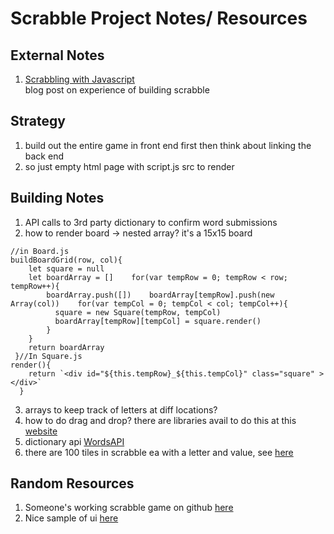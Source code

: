 # Scrabble Project Notes/ Resources

## External Notes

1. [Scrabbling with Javascript](https://medium.com/@valeriemccarthy/scrabbling-with-javascript-8c2ea48b5af5)<br>
   blog post on experience of building scrabble

## Strategy

1. build out the entire game in front end first then think about linking the back end
2. so just empty html page with script.js src to render

## Building Notes

1. API calls to 3rd party dictionary to confirm word submissions
2. how to render board -> nested array? it's a 15x15 board<br>

```
//in Board.js
buildBoardGrid(row, col){
    let square = null
    let boardArray = []    for(var tempRow = 0; tempRow < row; tempRow++){
        boardArray.push([])    boardArray[tempRow].push(new Array(col))    for(var tempCol = 0; tempCol < col; tempCol++){
          square = new Square(tempRow, tempCol)
          boardArray[tempRow][tempCol] = square.render()
        }
    }
    return boardArray
 }//In Square.js
render(){
    return `<div id="${this.tempRow}_${this.tempCol}" class="square" ></div>`
  }
```

3. arrays to keep track of letters at diff locations?
4. how to do drag and drop? there are libraries avail to do this at this [website](https://www.cssscript.com/best-drag-drop-javascript-libraries/)
5. dictionary api [WordsAPI](https://www.wordsapi.com/)
6. there are 100 tiles in scrabble ea with a letter and value, see [here](https://wordfinder.yourdictionary.com/blog/scrabble-letter-values-list/)<br>

## Random Resources

1. Someone's working scrabble game on github [here](https://github.com/edlerd/scrabble/blob/master/game.js)
2. Nice sample of ui [here](https://github.com/amnond/jscrab)
